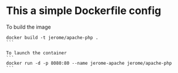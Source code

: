 # This a simple Dockerfile config

To build the image
````
docker build -t jerome/apache-php .
```

To launch the container
```
docker run -d -p 8080:80 --name jerome-apache jerome/apache-php
```
